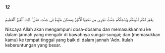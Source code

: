 ##### 12

<span class="ayah">يَغْفِرْ لَكُمْ ذُنُوبَكُمْ وَيُدْخِلْكُمْ جَنَّٰتٍۢ تَجْرِى مِن تَحْتِهَا ٱلْأَنْهَٰرُ وَمَسَٰكِنَ طَيِّبَةًۭ فِى جَنَّٰتِ عَدْنٍۢ ۚ ذَٰلِكَ ٱلْفَوْزُ ٱلْعَظِيمُ</span>

<span class="ayah_translation">Niscaya Allah akan mengampuni dosa-dosamu dan memasukkanmu ke dalam jannah yang mengalir di bawahnya sungai-sungai; dan (memasukkan kamu) ke tempat tinggal yang baik di dalam jannah 'Adn. Itulah keberuntungan yang besar.</span>
